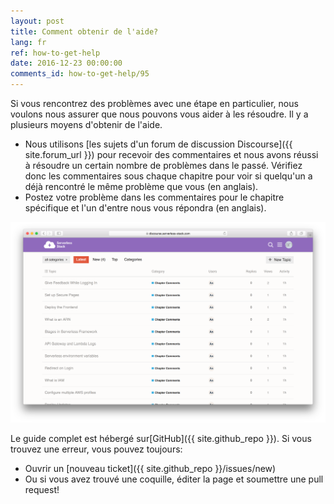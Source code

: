 ```yaml
---
layout: post
title: Comment obtenir de l'aide?
lang: fr
ref: how-to-get-help
date: 2016-12-23 00:00:00
comments_id: how-to-get-help/95
---
```


Si vous rencontrez des problèmes avec une étape en particulier, nous voulons nous assurer que nous pouvons vous aider à les résoudre. Il y a plusieurs moyens d'obtenir de l'aide.

- Nous utilisons [les sujets d'un forum de discussion Discourse]({{ site.forum_url }}) pour recevoir des commentaires et nous avons réussi à résoudre un certain nombre de problèmes dans le passé. Vérifiez donc les commentaires sous chaque chapitre pour voir si quelqu'un a déjà rencontré le même problème que vous (en anglais). 
- Postez votre problème dans les commentaires pour le chapitre spécifique et l'un d'entre nous vous répondra (en anglais).

![Serverless Stack Discourse Forums screenshot](/assets/serverless-stack-discourse-forums.png)

Le guide complet est hébergé sur[GitHub]({{ site.github_repo }}). Si vous trouvez une erreur, vous pouvez toujours:

- Ouvrir un [nouveau ticket]({{ site.github_repo }}/issues/new)
- Ou si vous avez trouvé une coquille, éditer la page et soumettre une pull request!
